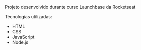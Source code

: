 Projeto desenvolvido durante curso Launchbase da Rocketseat

Técnologias utilizadas:
- HTML
- CSS
- JavaScript
- Node.js